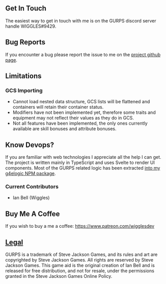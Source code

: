 ## Get In Touch
The easiest way to get in touch with me is on the GURPS discord server handle WIGGLES#9429.

## Bug Reports
If you encounter a bug please report the issue to me on the [project github page](https://github.com/WIGGLES-dev/GURPSFoundrySystem).

## Limitations

### GCS Importing
* Cannot load nested data structure, GCS lists will be flattened and containers will retain their container status.
* Modifiers have not been implemented yet, therefore some traits and equipment may not reflect their values as they do in GCS.
* Not all features have been implemented, the only ones currently available are skill bonuses and attribute bonuses.

## Know Devops?
If you are familiar with web technologies I appreciate all the help I can get. The project is written mainly in TypeScript and uses Svelte to render UI components. Most of the GURPS related logic has been extracted [into my g4elogic NPM package](https://www.npmjs.com/package/g4elogic?activeTab=readme).

### Current Contributors
* Ian Bell (Wiggles)

## Buy Me A Coffee
If you wish to buy a me a coffee: https://www.patreon.com/wigglesdev

## [Legal](http://www.sjgames.com/general/online_policy.html)
GURPS is a trademark of Steve Jackson Games, and its rules and art are copyrighted by Steve Jackson Games. All rights are reserved by Steve Jackson Games. This game aid is the original creation of Ian Bell and is released for free distribution, and not for resale, under the permissions granted in the Steve Jackson Games Online Policy.